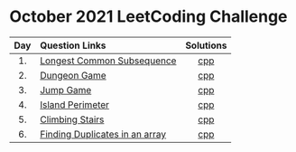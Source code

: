 # October 2021 LeetCoding Challenge

| Day | Question Links   |   Solutions  |
| :-: | :--------------- | :----------: |
| 1.  | [Longest Common Subsequence](https://leetcode.com/problems/longest-common-subsequence/) | [cpp](./1.%20Longest%20Common%20Subsequence.cpp) |
| 2.  | [Dungeon Game](https://leetcode.com/problems/dungeon-game/) | [cpp](./2.%20Dungeon%20Game.cpp) |
| 3.  | [Jump Game](https://leetcode.com/problems/jump-game/) | [cpp](./3.%20Jump%20Game.cpp) |
| 4.  | [Island Perimeter](https://leetcode.com/problems/island-perimeter/) | [cpp](./4.%20Island%20Perimeter.cpp) |
| 5.  | [Climbing Stairs](https://leetcode.com/problems/climbing-stairs/) | [cpp](./5.%20Climbing%20Stairs.cpp) |
| 6.  | [Finding Duplicates in an array](https://leetcode.com/problems/find-all-duplicates-in-an-array/) | [cpp](./6.%20Duplicates%20In%20Array.cpp) |
